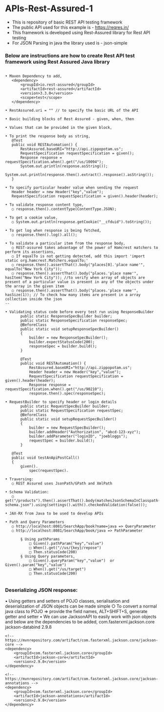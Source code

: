 # APIs-Rest-Assured-1

* This is repository of basic REST API testing framework
* The public API used for this example is - https://reqres.in/
* This framework is developed using Rest-Assured library for Rest API testing
* For JSON Parsing in java the library used is - json-simple 

### Below are instructions are how to create Rest API test framework using Rest Assured Java library

 ```

• Maven Dependency to add,
	<dependency>
	    <groupId>io.rest-assured</groupId>
	    <artifactId>rest-assured</artifactId>
	    <version>3.3.0</version>
	    <scope>test</scope>
	</dependency>
  
• RestAssured.uri = "" // to specify the basic URL of the API

• Basic building blocks of Rest Assured - given, when, then

• Values that can be provided in the given block,
	
• To print the response body as string,
	@Test
	public void RESTAutomation() {
		RestAssured.baseURI="http://api.zippopotam.us";
		RequestSpecification requestSpecification = given();
		Response response = requestSpecification.when().get("/us/10094");
		System.out.println(response.asString());
		System.out.println(response.then().extract().response().asString());
	}

• To specify particular header value when sending the request
	Header header = new Header("key","value");
	RequestSpecification requestSpecification = given().header(header);
			
• To validate response content type,
	○ response.then().contentType(ContentType.JSON);

• To get a cookie value,
	○ System.out.println(response.getCookie("__cfduid").toString());

• To get log when response is being fetched,
	○ response.then().log().all();

• To validate a particular item from the response body,
	○ REST-assured takes advantage of the power of Hamcrest matchers to perform its assertions,
	○ If equalTo is not getting detected, add this import 'import static org.hamcrest.Matchers.equalTo;'
	○ response.then().assertThat().body("places[0].'place name'", equalTo("New York City"));
	○ response.then().assertThat().body("places.'place name'", hasItem("New York City")); //to verify when array of objects are present of a particular value is present in any of the objects under the array in the given item
	○ response.then().assertThat().body("places.'place name'", hasSize(1)); // To check how many items are present in a array collection inside the json
--

• Validating status code before every test run using ResponseBuilder
	    public static ResponseSpecBuilder builder;
	    public static ResponseSpecification responseSpec;
	    @BeforeClass
	    public static void setupResponseSpecBuilder()
	    {
	        builder = new ResponseSpecBuilder();
	        builder.expectStatusCode(200);
	        responseSpec = builder.build();
	    }
		
		@Test
		public void RESTAutomation() {
			RestAssured.baseURI="http://api.zippopotam.us";
			Header header = new Header("key","value");
			RequestSpecification requestSpecification = given().header(header);
			Response response = requestSpecification.when().get("/us/90210");
			response.then().spec(responseSpec);

• RequestBuilder to specify header or login details
	    public static RequestSpecBuilder builder;
	    public static RequestSpecification requestSpec;
	    @BeforeClass
	    public static void setupRequestSpecBuilder()
	    {
	        builder = new RequestSpecBuilder();
	        builder.addHeader("Authorization", "abcd-123-xyz");
	        builder.addParameter("loginID", "joebloggs");
	        requestSpec = builder.build();
	    }
	
	@Test
	public void testAnApiPostCall()
	{
	    given().
	        spec(requestSpec).

• Traversing:
	○ REST Assured uses JsonPath/GPath and XmlPath 

• Schema Validation:
	○ get("/products").then().assertThat().body(matchesJsonSchemaInClasspath("products-schema.json").using(settings().with().checkedValidation(false)));

• JAX-RX from Java to be used to develop APIs

• Path and Query Parameters
	○ http://localhost:8081/SearchApp/book?name=java => QueryParameter
	○ http://localhost:8081/SearchApp/book/java => PathParameter
	
		§ Using pathParams
			□ Given().pathParam("key","value")
			□ When().get("//us/{key}/repose")
			□ Then.statusCode(200)
		§ Using Query parameters,
			□ Given().queryParam("key","value")  or Given().param("key","value")
			□ When().get("/us/target")
			□ Then.statusCode(200)
      
 ```
      
      
  ### Deserializing JSON response:
  
 
  
• Using getters and setters of POJO classes, serialisation and deserialization of JSON objects can be made simple
	○ To convert a normal java class to POJO => provide the field names, ALT+SHIFT+S, generate getter and setter
• We can use JacksonAPI to easily work with json objects and below are the dependencies to be added,
	<dependency>
	    <groupId>com.fasterxml.jackson.core</groupId>
	    <artifactId>jackson-databind</artifactId>
	    <version>2.9.8</version>
	</dependency>
	
	<!-- https://mvnrepository.com/artifact/com.fasterxml.jackson.core/jackson-core -->
	<dependency>
	    <groupId>com.fasterxml.jackson.core</groupId>
	    <artifactId>jackson-core</artifactId>
	    <version>2.9.8</version>
	</dependency>
	
	<!-- https://mvnrepository.com/artifact/com.fasterxml.jackson.core/jackson-annotations -->
	<dependency>
	    <groupId>com.fasterxml.jackson.core</groupId>
	    <artifactId>jackson-annotations</artifactId>
	    <version>2.9.8</version>
	</dependency>

